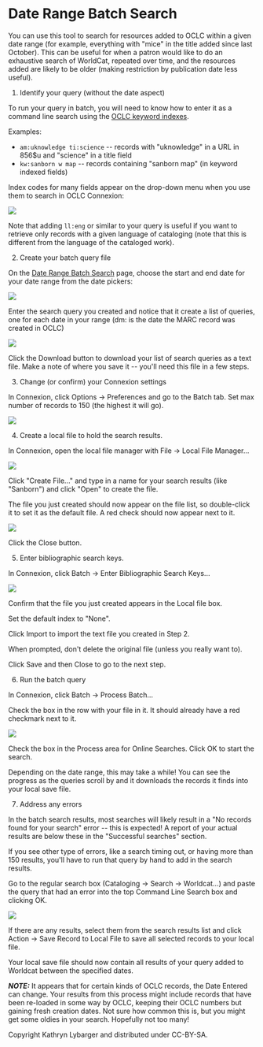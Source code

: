 Date Range Batch Search
=======
You can use this tool to search for resources added to OCLC
within a given date range (for example, everything with
"mice" in the title added since last October). This can be
useful for when a patron would like to do an exhaustive search
of WorldCat, repeated over time, and the resources added are
likely to be older (making restriction by publication date
less useful).

1. Identify your query (without the date aspect)

 To run your query in batch, you will need to know how to enter
 it as a command line search using the
 [OCLC keyword indexes](https://help.oclc.org/Librarian_Toolbox/Searching_WorldCat_Indexes). 

 Examples: 
 * ``am:uknowledge ti:science`` -- records with "uknowledge" in a URL in 856$u and "science" in a title field
 * ``kw:sanborn w map`` -- records containing "sanborn map" (in keyword indexed fields)

 Index codes for many fields appear on the drop-down menu when
 you use them to search in OCLC Connexion:

 ![](images/DRBS-OclcIndexTI.PNG?raw=true)

 Note that adding ``ll:eng`` or similar to your query is useful if you want
 to retrieve only records with a given language of cataloging (note that 
 this is different from the language of the cataloged work).

2. Create your batch query file

 On the [Date Range Batch Search](https://ukcts.org/Connexion/DateRangeBatchSearch.html?beg=20180801&end=20180825&query=kw%3Achange+ti%3Aparable) page, 
 choose the start and end date for your date range from the date pickers:

 ![](images/DRBS-datepickers.PNG?raw=true)

 Enter the search query you created and notice that it create a list of
 queries, one for each date in your range (dm: is the date the MARC
 record was created in OCLC)

 ![](images/DRBS-Search.PNG?raw=true)

 Click the Download button to download your list of search queries
 as a text file. Make a note of where you save it -- you'll need
 this file in a few steps.

3. Change (or confirm) your Connexion settings

 In Connexion, click Options -> Preferences and go to the Batch tab.
 Set max number of records to 150 (the highest it will go).

 ![](images/DRBS-settings150.PNG?raw=true)

4. Create a local file to hold the search results.

 In Connexion, open the local file manager with File -> Local File
 Manager...

 ![](images/DRBS-localfile.PNG?raw=true)

 Click "Create File..." and type in a name for your search results
 (like "Sanborn") and click "Open" to create the file. 

 The file you just created should now appear on the file list, so
 double-click it to set it as the default file. A red check should
 now appear next to it.

 ![](images/DRBS-RedCheck.PNG?raw=true)

 Click the Close button.

5. Enter bibliographic search keys.

 In Connexion, click Batch -> Enter Bibliographic Search Keys...

 ![](images/DRBS-EnterKeys.PNG?raw=true)

 Confirm that the file you just created appears in the Local file box.

 Set the default index to "None".

 Click Import to import the text file you created in Step 2.

 When prompted, don't delete the original file (unless you really want to).

 Click Save and then Close to go to the next step.

6. Run the batch query

 In Connexion, click Batch -> Process Batch...

 Check the box in the row with your file in it. It should already have a
 red checkmark next to it. 

 ![](images/DRBS-ProcessBatch2.PNG?raw=true)

 Check the box in the Process area for Online Searches. Click OK to
 start the search.

 Depending on the date range, this may take a while! You can see the
 progress as the queries scroll by and it downloads the records it
 finds into your local save file.

7. Address any errors

 In the batch search results, most searches will likely result in
 a "No records found for your search" error -- this is expected!
 A report of your actual results are below these in the "Successful
 searches" section.

 If you see other type of errors, like a search timing out, or 
 having more than 150 results, you'll have to run that query by
 hand to add in the search results.

 Go to the regular search box (Cataloging -> Search -> Worldcat...) and
 paste the query that had an error into the top Command Line Search
 box and clicking OK.

 ![](images/DRBS-Error.PNG?raw=true)

 If there are any results, select them from the search results list
 and click Action -> Save Record to Local File to save all selected
 records to your local file.

 Your local save file should now contain all results of your query
 added to Worldcat between the specified dates.

 ***NOTE:*** It appears that for certain kinds of OCLC records, the
 Date Entered can change. Your results from this process might include
 records that have been re-loaded in some way by OCLC, keeping their
 OCLC numbers but gaining fresh creation dates. Not sure how common
 this is, but you might get some oldies in your search. Hopefully not
 too many!

Copyright Kathryn Lybarger and distributed under CC-BY-SA.
